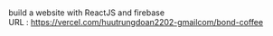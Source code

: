 <br> build a website with ReactJS and firebase </br>
URL : https://vercel.com/huutrungdoan2202-gmailcom/bond-coffee
